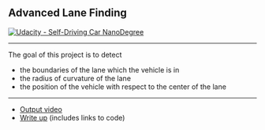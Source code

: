 ## Advanced Lane Finding
[![Udacity - Self-Driving Car NanoDegree](https://s3.amazonaws.com/udacity-sdc/github/shield-carnd.svg)](http://www.udacity.com/drive)

---

The goal of this project is to detect 
* the boundaries of the lane which the vehicle is in
* the radius of curvature of the lane
* the position of the vehicle with respect to the center of the lane

---
* [Output video](https://youtu.be/c1HQr1HwNGo)
* [Write up](writeup_template.md) (includes links to code)